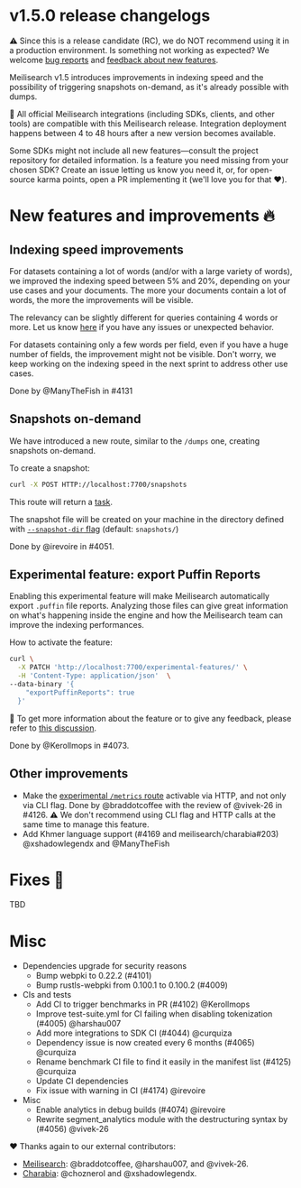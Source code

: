 # v1.5.0 release changelogs

<!-- The following line should ONLY be put PRE-release changelogs -->
⚠️ Since this is a release candidate (RC), we do NOT recommend using it in a production environment. Is something not working as expected? We welcome [bug reports](https://github.com/meilisearch/meilisearch/issues/new/choose) and [feedback about new features](https://github.com/meilisearch/product/discussions).

Meilisearch v1.5 introduces improvements in indexing speed and the possibility of triggering snapshots on-demand, as it's already possible with dumps.

<!-- The following lines should NOT be put in the PRE-release changelogs -->
🧰 All official Meilisearch integrations (including SDKs, clients, and other tools) are compatible with this Meilisearch release. Integration deployment happens between 4 to 48 hours after a new version becomes available.

<!-- The following lines should NOT be put in the PRE-release changelogs -->
Some SDKs might not include all new features—consult the project repository for detailed information. Is a feature you need missing from your chosen SDK? Create an issue letting us know you need it, or, for open-source karma points, open a PR implementing it (we'll love you for that ❤️).

# New features and improvements 🔥

## Indexing speed improvements

For datasets containing a lot of words (and/or with a large variety of words), we improved the indexing speed between 5% and 20%, depending on your use cases and your documents. The more your documents contain a lot of words, the more the improvements will be visible.

The relevancy can be slightly different for queries containing 4 words or more. Let us know [here](https://github.com/meilisearch/product/discussions) if you have any issues or unexpected behavior.

For datasets containing only a few words per field, even if you have a huge number of fields, the improvement might not be visible. Don't worry, we keep working on the indexing speed in the next sprint to address other use cases.

Done by @ManyTheFish in #4131

## Snapshots on-demand

We have introduced a new route, similar to the `/dumps` one, creating snapshots on-demand.

To create a snapshot:

```bash
curl -X POST HTTP://localhost:7700/snapshots
```

This route will return a [task](https://www.meilisearch.com/docs/reference/api/tasks).

The snapshot file will be created on your machine in the directory defined with [`--snapshot-dir` flag](https://www.meilisearch.com/docs/learn/configuration/instance_options#snapshot-destination) (default: `snapshots/`)

Done by @irevoire in #4051.

## Experimental feature: export Puffin Reports

Enabling this experimental feature will make Meilisearch automatically export `.puffin` file reports. Analyzing those files can give great information on what's happening inside the engine and how the Meilisearch team can improve the indexing performances.

How to activate the feature:

```bash
curl \
  -X PATCH 'http://localhost:7700/experimental-features/' \
  -H 'Content-Type: application/json'  \
--data-binary '{
    "exportPuffinReports": true
  }'
```

📣 To get more information about the feature or to give any feedback, please refer to [this discussion](https://github.com/meilisearch/product/discussions/693).

Done by @Kerollmops in #4073.

## Other improvements

* Make the [experimental `/metrics` route](https://github.com/meilisearch/product/discussions/625) activable via HTTP, and not only via CLI flag. Done by @braddotcoffee with the review of @vivek-26 in #4126.
⚠️ We don't recommend using CLI flag and HTTP calls at the same time to manage this feature.
* Add Khmer language support (#4169 and meilisearch/charabia#203) @xshadowlegendx and @ManyTheFish

# Fixes 🐞
TBD

# Misc

* Dependencies upgrade for security reasons
  * Bump webpki to 0.22.2 (#4101)
  * Bump rustls-webpki from 0.100.1 to 0.100.2 (#4009)
* CIs and tests
  * Add CI to trigger benchmarks in PR (#4102) @Kerollmops
  * Improve test-suite.yml for CI failing when disabling tokenization (#4005) @harshau007
  * Add more integrations to SDK CI (#4044) @curquiza
  * Dependency issue is now created every 6 months (#4065) @curquiza
  * Rename benchmark CI file to find it easily in the manifest list (#4125) @curquiza
  * Update CI dependencies
  * Fix issue with warning in CI (#4174) @irevoire
* Misc
  * Enable analytics in debug builds (#4074) @irevoire
  * Rewrite segment_analytics module with the destructuring syntax by (#4056) @vivek-26

❤️ Thanks again to our external contributors:
- [Meilisearch](https://github.com/meilisearch/meilisearch): @braddotcoffee, @harshau007, and @vivek-26.
- [Charabia](https://github.com/meilisearch/charabia): @choznerol and @xshadowlegendx.
